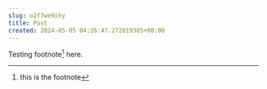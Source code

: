 ```yaml
---  
slug: o2f7we9ihy
title: Post
created: 2024-05-05 04:26:47.272819305+00:00
---  
```

Testing footnote[^1] here.

[^1]: this is the footnote
